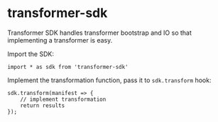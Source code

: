 # transformer-sdk

Transformer SDK handles transformer bootstrap and IO so that implementing a transformer is easy.

Import the SDK:

`import * as sdk from 'transformer-sdk'`

Implement the transformation function, pass it to `sdk.transform` hook:

```
sdk.transform(manifest => {
	// implement transformation
	return results
});
```


